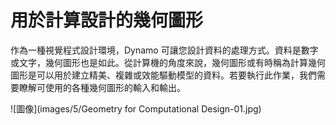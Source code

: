 

# 用於計算設計的幾何圖形

作為一種視覺程式設計環境，Dynamo 可讓您設計資料的處理方式。資料是數字或文字，幾何圖形也是如此。從計算機的角度來說，幾何圖形或有時稱為計算幾何圖形是可以用於建立精美、複雜或效能驅動模型的資料。若要執行此作業，我們需要瞭解可使用的各種幾何圖形的輸入和輸出。

![圖像](images/5/Geometry for Computational Design-01.jpg)

